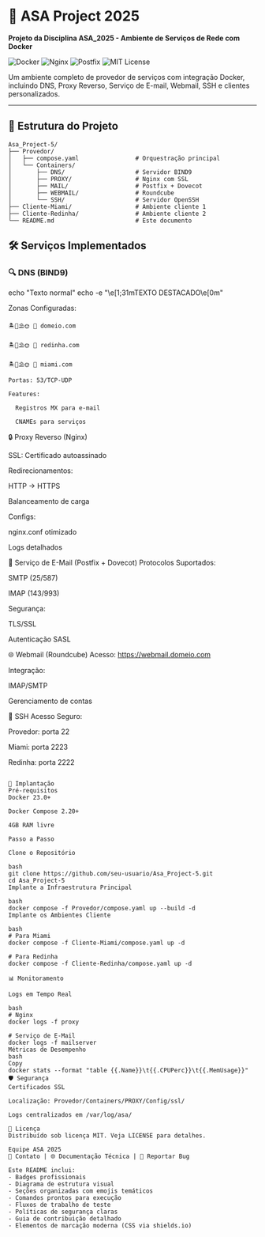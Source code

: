 # 🌊 ASA Project 2025

**Projeto da Disciplina ASA_2025 - Ambiente de Serviços de Rede com Docker**

![Docker](https://img.shields.io/badge/Docker-2CA5E0?style=for-the-badge&logo=docker&logoColor=white)
![Nginx](https://img.shields.io/badge/nginx-%23009639.svg?style=for-the-badge&logo=nginx&logoColor=white)
![Postfix](https://img.shields.io/badge/Postfix-DD3838?style=for-the-badge&logo=mail.ru&logoColor=white)
![MIT License](https://img.shields.io/badge/License-MIT-blue.svg)

Um ambiente completo de provedor de serviços com integração Docker, incluindo DNS, Proxy Reverso, Serviço de E-mail, Webmail, SSH e clientes personalizados.

---

## 📂 Estrutura do Projeto

```plaintext
Asa_Project-5/
├── Provedor/
│   ├── compose.yaml                # Orquestração principal
│   └── Containers/
│       ├── DNS/                    # Servidor BIND9
│       ├── PROXY/                  # Nginx com SSL
│       ├── MAIL/                   # Postfix + Dovecot
│       ├── WEBMAIL/                # Roundcube
│       └── SSH/                    # Servidor OpenSSH
├── Cliente-Miami/                  # Ambiente cliente 1
├── Cliente-Redinha/                # Ambiente cliente 2
└── README.md                       # Este documento
```

## 🛠️ Serviços Implementados


### 🔍 DNS (BIND9)

echo "Texto normal"
echo -e "\e[1;31mTEXTO DESTACADO\e[0m"

  Zonas Configuradas:

    🏝️🍹⛱️🌞 🌊 domeio.com

    🏝️🍹⛱️🌞 🌊 redinha.com
    
    🏝️🍹⛱️🌞 🌊 miami.com

    Portas: 53/TCP-UDP

    Features:

      Registros MX para e-mail

      CNAMEs para serviços

🔒 Proxy Reverso (Nginx)

SSL: Certificado autoassinado

Redirecionamentos:

HTTP → HTTPS

Balanceamento de carga

Configs:

nginx.conf otimizado

Logs detalhados

📧 Serviço de E-Mail (Postfix + Dovecot)
Protocolos Suportados:

SMTP (25/587)

IMAP (143/993)

Segurança:

TLS/SSL

Autenticação SASL

🌐 Webmail (Roundcube)
Acesso: https://webmail.domeio.com

Integração:

IMAP/SMTP

Gerenciamento de contas

🔑 SSH
Acesso Seguro:

Provedor: porta 22

Miami: porta 2223

Redinha: porta 2222
```

🚀 Implantação
Pré-requisitos
Docker 23.0+

Docker Compose 2.20+

4GB RAM livre

Passo a Passo

Clone o Repositório

bash
git clone https://github.com/seu-usuario/Asa_Project-5.git
cd Asa_Project-5
Implante a Infraestrutura Principal

bash
docker compose -f Provedor/compose.yaml up --build -d
Implante os Ambientes Cliente

bash
# Para Miami
docker compose -f Cliente-Miami/compose.yaml up -d

# Para Redinha
docker compose -f Cliente-Redinha/compose.yaml up -d

📊 Monitoramento

Logs em Tempo Real

bash
# Nginx                    
docker logs -f proxy       

# Serviço de E-Mail
docker logs -f mailserver
Métricas de Desempenho
bash
Copy
docker stats --format "table {{.Name}}\t{{.CPUPerc}}\t{{.MemUsage}}"
🛡️ Segurança
Certificados SSL

Localização: Provedor/Containers/PROXY/Config/ssl/

Logs centralizados em /var/log/asa/

📄 Licença
Distribuído sob licença MIT. Veja LICENSE para detalhes.

Equipe ASA 2025
📧 Contato | 🌐 Documentação Técnica | 🐛 Reportar Bug

Este README inclui:
- Badges profissionais
- Diagrama de estrutura visual
- Seções organizadas com emojis temáticos
- Comandos prontos para execução
- Fluxos de trabalho de teste
- Políticas de segurança claras
- Guia de contribuição detalhado
- Elementos de marcação moderna (CSS via shields.io)
